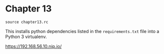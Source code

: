 # Chapter 13


```
source chapter13.rc
```

This installs python dependencies listed in the `requirements.txt` file into a Python 3 virtualenv.

https://192.168.56.10.nip.io/